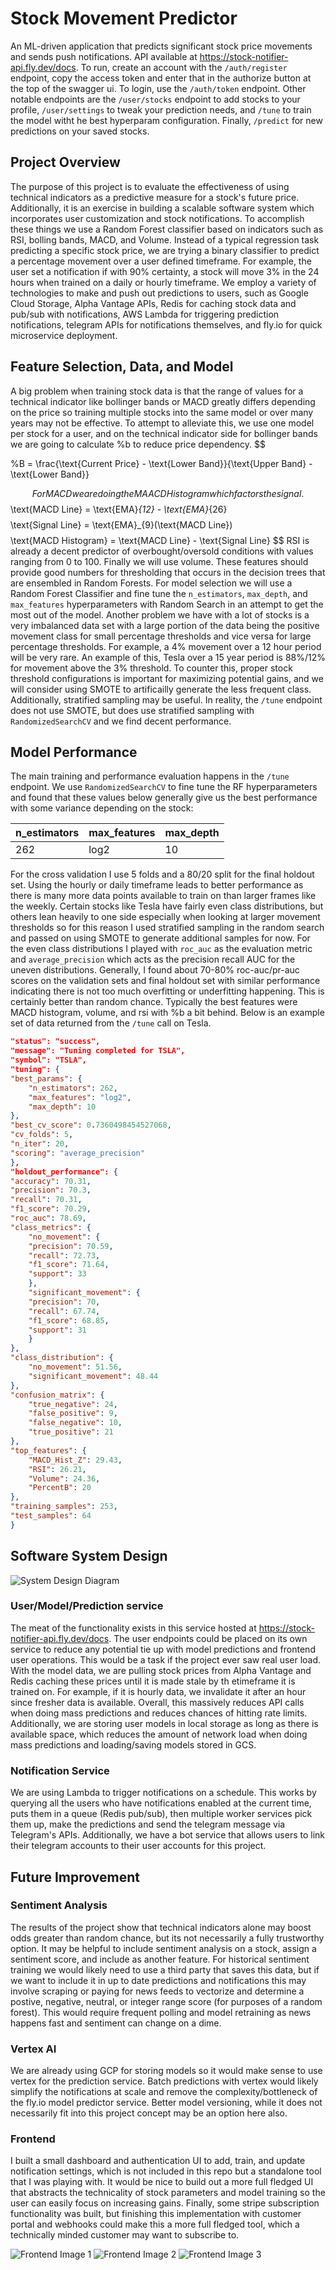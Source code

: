 # Stock Movement Predictor

An ML-driven application that predicts significant stock price movements and sends push notifications. API available at https://stock-notifier-api.fly.dev/docs. To run, create an account with the `/auth/register` endpoint, copy the access token and enter that in the authorize button at the top of the swagger ui. To login, use the `/auth/token` endpoint. Other notable endpoints are the `/user/stocks` endpoint to add stocks to your profile, `/user/settings` to tweak your prediction needs, and `/tune` to train the model witht he best hyperparam configuration. Finally, `/predict` for new predictions on your saved stocks.

## Project Overview

The purpose of this project is to evaluate the effectiveness of using technical indicators as a predictive measure for a stock's future price. Additionally, it is an exercise in building a scalable software system which incorporates user customization and stock notifications. To accomplish these things we use a Random Forest classifier based on indicators such as RSI, bolling bands, MACD, and Volume. Instead of a typical regression task predicting a specific stock price, we are trying a binary classifier to predict a percentage movement over a user defined timeframe. For example, the user set a notification if with 90% certainty, a stock will move 3% in the 24 hours when trained on a daily or hourly timeframe. We employ a variety of technologies to make and push out predictions to users, such as Google Cloud Storage, Alpha Vantage APIs, Redis for caching stock data and pub/sub with notifications, AWS Lambda for triggering prediction notifications, telegram APIs for notifications themselves, and fly.io for quick microservice deployment.

## Feature Selection, Data, and Model

A big problem when training stock data is that the range of values for a technical indicator like bollinger bands or MACD greatly differs depending on the price so training multiple stocks into the same model or over many years may not be effective. To attempt to alleviate this, we use one model per stock for a user, and on the technical indicator side for bollinger bands we are going to calculate %b to reduce price dependency.
$$

\%B = \frac{\text{Current Price} - \text{Lower Band}}{\text{Upper Band} - \text{Lower Band}}

$$
For MACD we are doing the MAACD Histogram which factors the signal.
$$
\text{MACD Line} = \text{EMA}_{12} - \text{EMA}_{26}
$$
$$
\text{Signal Line} = \text{EMA}_{9}(\text{MACD Line})
$$
$$
\text{MACD Histogram} = \text{MACD Line} - \text{Signal Line}
$$
RSI is already a decent predictor of overbought/oversold conditions with values ranging from 0 to 100. Finally we will use volume. These features should provide good numbers for thresholding that occurs in the decision trees that are ensembled in Random Forests. For model selection we will use a Random Forest Classifier and fine tune the `n_estimators`, `max_depth`, and `max_features` hyperparameters with  Random Search in an attempt to get the most out of the model. Another problem we have with a lot of stocks is a very imbalanced data set with a large portion of the data being the positive movement class for small percentage thresholds and vice versa for large percentage thresholds. For example, a 4% movement over a 12 hour period will be very rare. An example of this, Tesla over a 15 year period is 88%/12% for movement above the 3% threshold. To counter this, proper stock threshold configurations is important for maximizing potential gains, and we will consider using SMOTE to artificailly generate the less frequent class. Additionally, stratified sampling may be useful. In reality, the `/tune` endpoint does not use SMOTE, but does use stratified sampling with `RandomizedSearchCV` and we find decent performance.

## Model Performance

The main training and performance evaluation happens in the `/tune` endpoint. We use `RandomizedSearchCV` to fine tune the RF hyperparameters and found that these values below generally give us the best performance with some variance depending on the stock:

| n_estimators   | max_features  | max_depth  |
|------------|------------|------------|
| 262 | log2 | 10 |

For the cross validation I use 5 folds and a 80/20 split for the final holdout set. Using the hourly or daily timeframe leads to better performance as there is many more data points available to train on than larger frames like the weekly. Certain stocks like Tesla have fairly even class distributions, but others lean heavily to one side especially when looking at larger movement thresholds so for this reason I used stratified sampling in the random search and passed on using SMOTE to generate additional samples for now. For the even class distributions I played with `roc_auc` as the evaluation metric and `average_precision` which acts as the precision recall AUC for the uneven distributions. Generally, I found about 70-80% roc-auc/pr-auc scores on the validation sets and final holdout set with similar performance indicating there is not too much overfitting or underfitting happening. This is certainly better than random chance. Typically the best features were MACD histogram, volume, and rsi with %b a bit behind. Below is an example set of data returned from the `/tune` call on Tesla.

```json
"status": "success",
"message": "Tuning completed for TSLA",
"symbol": "TSLA",
"tuning": {
"best_params": {
    "n_estimators": 262,
    "max_features": "log2",
    "max_depth": 10
},
"best_cv_score": 0.7360498454527068,
"cv_folds": 5,
"n_iter": 20,
"scoring": "average_precision"
},
"holdout_performance": {
"accuracy": 70.31,
"precision": 70.3,
"recall": 70.31,
"f1_score": 70.29,
"roc_auc": 78.69,
"class_metrics": {
    "no_movement": {
    "precision": 70.59,
    "recall": 72.73,
    "f1_score": 71.64,
    "support": 33
    },
    "significant_movement": {
    "precision": 70,
    "recall": 67.74,
    "f1_score": 68.85,
    "support": 31
    }
},
"class_distribution": {
    "no_movement": 51.56,
    "significant_movement": 48.44
},
"confusion_matrix": {
    "true_negative": 24,
    "false_positive": 9,
    "false_negative": 10,
    "true_positive": 21
},
"top_features": {
    "MACD_Hist_Z": 29.43,
    "RSI": 26.21,
    "Volume": 24.36,
    "PercentB": 20
},
"training_samples": 253,
"test_samples": 64
}
```

## Software System Design
![System Design Diagram](images/stocksoftwarediagram.png)

### User/Model/Prediction service

The meat of the functionality exists in this service hosted at https://stock-notifier-api.fly.dev/docs. The user endpoints could be placed on its own service to reduce any potential tie up with model predictions and frontend user operations. This would be a task if the project ever saw real user load. With the model data, we are pulling stock prices from Alpha Vantage and Redis caching these prices until it is made stale by th etimeframe it is trained on. For example, if it is hourly data, we invalidate it after an hour since fresher data is available. Overall, this massively reduces API calls when doing mass predictions and reduces chances of hitting rate limits. Additionally, we are storing user models in local storage as long as there is available space, which reduces the amount of network load when doing mass predictions and loading/saving models stored in GCS.

### Notification Service

We are using Lambda to trigger notifications on a schedule. This works by querying all the users who have notifications enabled at the current time, puts them in a queue (Redis pub/sub), then multiple worker services pick them up, make the predictions and send the telegram message via Telegram's APIs. Additionally, we have a bot service that allows users to link their telegram accounts to their user accounts for this project.

## Future Improvement

### Sentiment Analysis

The results of the project show that technical indicators alone may boost odds greater than random chance, but its not necessarily a fully trustworthy option. It may be helpful to include sentiment analysis on a stock, assign a sentiment score, and include as another feature. For historical sentiment training we would likely need to use a third party that saves this data, but if we want to include it in up to date predictions and notifications this may involve scraping or paying for news feeds to vectorize and determine a postive, negative, neutral, or integer range score (for purposes of a random forest). This would require frequent polling and model retraining as news happens fast and sentiment can change on a dime.

### Vertex AI

We are already using GCP for storing models so it would make sense to use vertex for the prediction service. Batch predictions with vertex would likely simplify the notifications at scale and remove the complexity/bottleneck of the fly.io model predictor service. Better model versioning, while it does not necessarily fit into this project concept may be an option here also.

### Frontend

I built a small dashboard and authentication UI to add, train, and update notification settings, which is not included in this repo but a standalone tool that I was playing with. It would be nice to build out a more full fledged UI that abstracts the technicality of stock parameters and model training so the user can easily focus on increasing gains. Finally, some stripe subscription functionality was built, but finishing this implementation with customer portal and webhooks could make this a more full fledged tool, which a technically minded customer may want to subscribe to.

![Frontend Image 1](images/6.png)
![Frontend Image 2](images/7.png)
![Frontend Image 3](images/8.png)